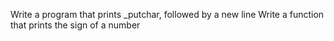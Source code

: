 Write a program that prints _putchar, followed by a new line
Write a function that prints the sign of a number
